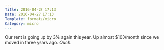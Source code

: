 ```yaml
---
Title: 2016-04-27 17:13
Date: 2016-04-27 17:13
Template: formats/micro
Category: micro
...
```


Our rent is going up by 3% again this year. Up almost $100/month since we moved in three years ago. *Ouch.*
